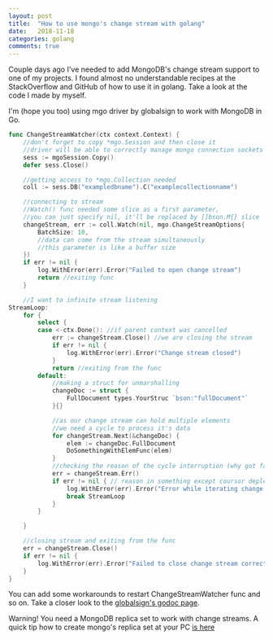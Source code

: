 ```yaml
---
layout: post
title:  "How to use mongo's change stream with golang"
date:   2018-11-18
categories: golang
comments: true
---
```

Couple days ago I've needed to add MongoDB's change stream support to one of my projects. I found almost no understandable recipes at the StackOverflow and GitHub of how to use it in golang. Take a look at the code I made by myself.

I'm (hope you too) using mgo driver by globalsign to work with MongoDB in Go.

```go
func ChangeStreamWatcher(ctx context.Context) {
    //don't forget to copy *mgo.Session and then close it
    //driver will be able to correctly manage mongo connection sockets
	sess := mgoSession.Copy()
	defer sess.Close()

	//getting access to *mgo.Collection needed
	coll := sess.DB("exampledbname").C("examplecollectionname")

    //connecting to stream
    //Watch() func needed some slice as a first parameter,
    //you can just specify nil, it'll be replaced by []bson.M{} slice
	changeStream, err := coll.Watch(nil, mgo.ChangeStreamOptions{
        BatchSize: 10, 
        //data can come from the stream simultaneously
        //this parameter is like a buffer size
	})
	if err != nil {
		log.WithError(err).Error("Failed to open change stream")
		return //exiting func
	}

	//I want to infinite stream listening
StreamLoop:
	for {
		select {
		case <-ctx.Done(): //if parent context was cancelled
			err := changeStream.Close() //we are closing the stream
			if err != nil {
				log.WithError(err).Error("Change stream closed")
			}
			return //exiting from the func
		default:
			//making a struct for unmarshalling
			changeDoc := struct {
				FullDocument types.YourStruc `bson:"fullDocument"`
			}{}

            //as our change stream can hold multiple elements
            //we need a cycle to process it's data
			for changeStream.Next(&changeDoc) {
				elem := changeDoc.FullDocument
				DoSomethingWithElemFunc(elem)
			}
			//checking the reason of the cycle interruption (why got false at the .Next func)
			err = changeStream.Err()
			if err != nil { // reason in something except coursor depletion
				log.WithError(err).Error("Error while iterating change stream data") //logging
				break StreamLoop                                                     //breaking the loop (func and stream connection to be completely restart)
			}
		}

	}

	//closing stream and exiting from the func
	err = changeStream.Close()
	if err != nil {
		log.WithError(err).Error("Failed to close change stream correctly")
	}
}
```

You can add some workarounds to restart ChangeStreamWatcher func and so on. Take a closer look to the [globalsign's godoc page](https://godoc.org/github.com/globalsign/mgo).

Warning! You need a MongoDB replica set to work with change streams. A quick tip how to create mongo's replica set at your PC [is here](http://37yonub.ru/articles/mongo-replica-set-docker-localhost)
